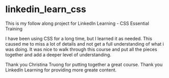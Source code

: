 # linkedin_learn_css
This is my follow along project for LinkedIn Learning - CSS Essential Training

I have been using CSS for a long time, but I learned it as needed.  This caused me to miss a lot of details and not get a full understanding of what i was doing. It was nice to walk through this course and put all the pieces together and add a deeper level of understanding.

Thank you Christina Truong for putting together a great course.
Thank you LinkedIn Learning for providing more greate content.
